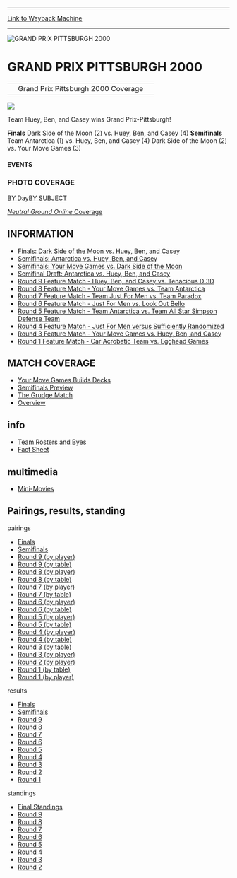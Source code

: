
---
[Link to Wayback Machine](https://web.archive.org/web/20160303194329/http://magic.wizards.com/en/events/coverage/gppitt00)

[_metadata_:description]:- "Grand Prix Pittsburgh 2000 Coverage   "
[_metadata_:generator]:- "Drupal 7 (http://drupal.org)"
[_metadata_:node]:- "955041"
[_metadata_:source]:- "div-block-system-main"
[_metadata_:title]:- "GRAND PRIX PITTSBURGH 2000"
[_metadata_:wayback_capture_timestamp]:- "2016-03-03 19:43:29"
[_metadata_:wayback_raw_url]:- "https://web.archive.org/web/20160303194329id_/http://magic.wizards.com/en/events/coverage/gppitt00"
[_metadata_:wayback_url]:- "http://magic.wizards.com/en/events/coverage/gppitt00"
---







![GRAND PRIX PITTSBURGH 2000](https://media.magic.wizards.com/images/banner/large_1_4.jpg)





GRAND PRIX PITTSBURGH 2000
==========================














|  |  |  |
| --- | --- | --- |
|  | Grand Prix Pittsburgh 2000 Coverage |  |

![](https://media.magic.wizards.com/image_legacy_migration/sideboard/GPPITT00/Images/ThePose.jpg)


Team Huey, Ben, and Casey wins Grand Prix-Pittsburgh!


**Finals**
Dark Side of the Moon (2) vs. Huey, Ben, and Casey (4)
**Semifinals**
Team Antarctica (1) vs. Huey, Ben, and Casey (4)
Dark Side of the Moon (2) vs. Your Move Games (3)






#### EVENTS


### PHOTO COVERAGE


[BY Day](/en/articles/archive/event-coverage/photo-coverage-grand-prix-pittsburgh-2000-2015-12-18)[BY SUBJECT](/en/articles/archive/event-coverage/photo-coverage-grand-prix-pittsburgh-2000-2015-12-18)








[*Neutral Ground Online* Coverage](http://www.neutralground.net/Live/Main.asp?LiveID=68)



INFORMATION
-----------


* [Finals: Dark Side of the Moon vs. Huey, Ben, and Casey](/en/articles/archive/event-coverage/finals-dark-side-moon-vs-huey-ben-and-casey-2015-12-18)
* [Semifinals: Antarctica vs. Huey, Ben, and Casey](/en/articles/archive/event-coverage/semifinals-antarctica-vs-huey-ben-and-casey-2015-12-18)
* [Semifinals: Your Move Games vs. Dark Side of the Moon](/en/articles/archive/event-coverage/semifinals-your-move-games-vs-dark-side-moon-2015-12-18)
* [Semifinal Draft: Antarctica vs. Huey, Ben, and Casey](/en/articles/archive/event-coverage/semifinal-draft-antarctica-vs-huey-ben-and-casey-2015-12-18)
* [Round 9 Feature Match - Huey, Ben, and Casey vs. Tenacious D 3D](/en/articles/archive/event-coverage/round-9-feature-match-huey-ben-and-casey-vs-tenacious-d-3d-2015-12)
* [Round 8 Feature Match - Your Move Games vs. Team Antarctica](/en/articles/archive/event-coverage/round-8-feature-match-your-move-games-vs-team-antarctica-2015-12-18)
* [Round 7 Feature Match - Team Just For Men vs. Team Paradox](/en/articles/archive/event-coverage/round-7-feature-match-team-just-men-vs-team-paradox-2015-12-18)
* [Round 6 Feature Match - Just For Men vs. Look Out Bello](/en/articles/archive/event-coverage/round-6-feature-match-just-men-vs-look-out-bello-2015-12-18)
* [Round 5 Feature Match - Team Antarctica vs. Team All Star Simpson Defense Team](/en/articles/archive/event-coverage/round-5-feature-match-team-antarctica-vs-team-all-star-simpson)
* [Round 4 Feature Match - Just For Men versus Sufficiently Randomized](/en/articles/archive/event-coverage/round-4-feature-match-just-men-versus-sufficiently-randomized-2015)
* [Round 3 Feature Match - Your Move Games vs. Huey, Ben, and Casey](/en/articles/archive/event-coverage/round-3-feature-match-your-move-games-vs-huey-ben-and-casey-2015-12)
* [Round 1 Feature Match - Car Acrobatic Team vs. Egghead Games](/en/articles/archive/event-coverage/round-1-feature-match-car-acrobatic-team-vs-egghead-games-2015-12-18)


MATCH COVERAGE
--------------


* [Your Move Games Builds Decks](/en/articles/archive/event-coverage/team-sealed-deckbuilding-your-move-games-2015-12-18)
* [Semifinals Preview](/en/articles/archive/event-coverage/semifinals-preview-2015-12-18)
* [The Grudge Match](/en/articles/archive/event-coverage/grudge-match-your-move-games-vs-neutral-ground-2015-12-18)
* [Overview](/en/articles/archive/event-coverage/grand-prix-pittsburgh-2000-overview-2015-12-18)


info
----


* [Team Rosters and Byes](/en/articles/archive/event-coverage/team-rosters-and-byes-2015-12-18)
* [Fact Sheet](/en/articles/archive/event-coverage/grand-prix-pittsburgh-2000-fact-sheet-2015-12-18)


multimedia
----------


* [Mini-Movies](/en/articles/archive/event-coverage/mini-movies-grand-prix-pittsburgh-2000-2015-12-18)


Pairings, results, standing
---------------------------



pairings


* [Finals](/en/articles/archive/event-coverage/final-match-2015-12-18)
* [Semifinals](/en/articles/archive/event-coverage/semifinal-pairings-2015-12-18)
* [Round 9 (by player)](/en/articles/archive/event-coverage/round-9-pairings-player-2015-12-18)
* [Round 9 (by table)](/en/articles/archive/event-coverage/round-9-pairings-table-2015-12-18)
* [Round 8 (by player)](/en/articles/archive/event-coverage/round-8-pairings-player-2015-12-18)
* [Round 8 (by table)](/en/articles/archive/event-coverage/round-8-pairings-table-2015-12-18)
* [Round 7 (by player)](/en/articles/archive/event-coverage/round-7-pairings-player-2015-12-18)
* [Round 7 (by table)](/en/articles/archive/event-coverage/round-7-pairings-table-2015-12-18)
* [Round 6 (by player)](/en/articles/archive/event-coverage/round-6-pairings-player-2015-12-18)
* [Round 6 (by table)](/en/articles/archive/event-coverage/round-6-pairings-table-2015-12-18)
* [Round 5 (by player)](/en/articles/archive/event-coverage/round-5-pairings-player-2015-12-18)
* [Round 5 (by table)](/en/articles/archive/event-coverage/round-5-pairings-table-2015-12-18)
* [Round 4 (by player)](/en/articles/archive/event-coverage/round-4-pairings-player-2015-12-18)
* [Round 4 (by table)](/en/articles/archive/event-coverage/round-4-pairings-table-2015-12-18)
* [Round 3 (by table)](/en/articles/archive/event-coverage/round-3-pairings-table-2015-12-18-0)
* [Round 3 (by player)](/en/articles/archive/event-coverage/round-3-pairings-player-2015-12-18)
* [Round 2 (by player)](/en/articles/archive/event-coverage/round-2-pairings-player-2015-12-18)
* [Round 1 (by table)](/en/articles/archive/event-coverage/round-1-pairings-table-2015-12-18)
* [Round 1 (by player)](/en/articles/archive/event-coverage/round-1-pairings-player-2015-12-18)


results


* [Finals](/en/articles/archive/event-coverage/finals-result-2015-12-18)
* [Semifinals](/en/articles/archive/event-coverage/semifinals-results-2015-12-18)
* [Round 9](/en/articles/archive/event-coverage/round-9-results-2015-12-18)
* [Round 8](/en/articles/archive/event-coverage/round-8-results-2015-12-18)
* [Round 7](/en/articles/archive/event-coverage/round-7-results-2015-12-18)
* [Round 6](/en/articles/archive/event-coverage/round-6-results-2015-12-18)
* [Round 5](/en/articles/archive/event-coverage/round-5-results-2015-12-18)
* [Round 4](/en/articles/archive/event-coverage/round-4-results-2015-12-18)
* [Round 3](/en/articles/archive/event-coverage/round-3-results-2015-12-18)
* [Round 2](/en/articles/archive/event-coverage/round-2-results-2015-12-18)
* [Round 1](/en/articles/archive/event-coverage/round-1-results-2015-12-18)


standings


* [Final Standings](/en/articles/archive/event-coverage/final-standings-2015-12-18)
* [Round 9](/en/articles/archive/event-coverage/round-9-standings-2015-12-18)
* [Round 8](/en/articles/archive/event-coverage/round-8-standings-2015-12-18)
* [Round 7](/en/articles/archive/event-coverage/round-7-standings-2015-12-18)
* [Round 6](/en/articles/archive/event-coverage/round-6-standings-2015-12-18)
* [Round 5](/en/articles/archive/event-coverage/round-5-standings-2015-12-18)
* [Round 4](/en/articles/archive/event-coverage/round-4-standings-2015-12-18)
* [Round 3](/en/articles/archive/event-coverage/round-3-standings-2015-12-18)
* [Round 2](/en/articles/archive/event-coverage/round-2-standings-2015-12-18)



 

